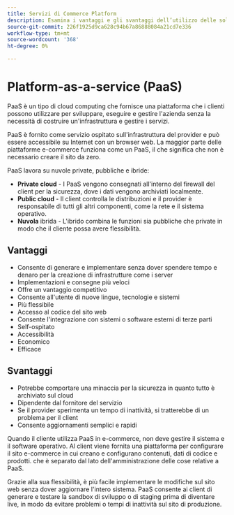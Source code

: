 ```yaml
---
title: Servizi di Commerce Platform
description: Esamina i vantaggi e gli svantaggi dell’utilizzo delle soluzioni PaaS per l’infrastruttura di hosting per determinare quali sono i vantaggi del tuo progetto e-commerce.
source-git-commit: 226f1925d9ca628c94b67a86888084a21cd7e336
workflow-type: tm+mt
source-wordcount: '368'
ht-degree: 0%

---
```



# Platform-as-a-service (PaaS)

PaaS è un tipo di cloud computing che fornisce una piattaforma che i clienti possono utilizzare per sviluppare, eseguire e gestire l&#39;azienda senza la necessità di costruire un&#39;infrastruttura e gestire i servizi.

PaaS è fornito come servizio ospitato sull&#39;infrastruttura del provider e può essere accessibile su Internet con un browser web. La maggior parte delle piattaforme e-commerce funziona come un PaaS, il che significa che non è necessario creare il sito da zero.

PaaS lavora su nuvole private, pubbliche e ibride:

- **Private cloud** - I PaaS vengono consegnati all&#39;interno del firewall del client per la sicurezza, dove i dati vengono archiviati localmente.
- **Public cloud** - Il client controlla le distribuzioni e il provider è responsabile di tutti gli altri componenti, come la rete e il sistema operativo.
- **Nuvola** ibrida - L&#39;ibrido combina le funzioni sia pubbliche che private in modo che il cliente possa avere flessibilità.

## Vantaggi

- Consente di generare e implementare senza dover spendere tempo e denaro per la creazione di infrastrutture come i server
- Implementazioni e consegne più veloci
- Offre un vantaggio competitivo
- Consente all&#39;utente di nuove lingue, tecnologie e sistemi
- Più flessibile
- Accesso al codice del sito web
- Consente l&#39;integrazione con sistemi o software esterni di terze parti
- Self-ospitato
- Accessibilità
- Economico
- Efficace

## Svantaggi

- Potrebbe comportare una minaccia per la sicurezza in quanto tutto è archiviato sul cloud
- Dipendente dal fornitore del servizio
- Se il provider sperimenta un tempo di inattività, si tratterebbe di un problema per il
client
- Consente aggiornamenti semplici e rapidi

Quando il cliente utilizza PaaS in e-commerce, non deve gestire il sistema e il software operativo. Al client viene fornita una piattaforma per configurare il sito e-commerce in cui creano e configurano contenuti, dati di codice e prodotti. che è separato dal lato dell&#39;amministrazione delle cose relative a PaaS.

Grazie alla sua flessibilità, è più facile implementare le modifiche sul sito web senza dover aggiornare l&#39;intero sistema. PaaS consente ai client di generare e testare la sandbox di sviluppo o di staging prima di diventare live, in modo da evitare problemi o tempi di inattività sul sito di produzione.
